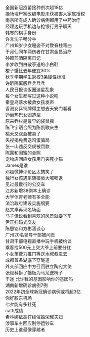 全国新冠疫苗接种剂次超18亿  
操场埋尸案改编电影未获被害人家属授权  
南京所有成人确诊病例都用了中药治疗  
经理边玩手机边与抢银行男子聊天  
韩寒的棋手身份  
许言沈子畅分手  
广州18岁少女睡姿不对致脊柱弯曲  
于月仙同车两伤者在甘肃金昌治疗  
孙颖莎晒隔离日记  
李梦收到白敬亭送的小白鞋  
梭子蟹比去年便宜30%  
秋季学期学生返校3条硬性标准  
许昕隔离版乒乒乓乓  
人民日报谈饭圈追星乱象  
每个女生都写过这种小说吧  
秦皇岛落水被救女孩发声  
香港女乒铜牌得主想去天安门看看  
迪丽热巴女团造型  
原来乔杉是最早的袋鼠摇  
陈飞宇晒合照为陈凯歌庆生  
桃夭又双叒被卖了  
央视揭免费送鸡蛋骗局  
张一山违反交规被罚款  
陈露和闺蜜的合照  
宠物店回应女孩用门夹死小猫  
James是谁  
邓超微博评论区太搞笑了  
独行女孩遇尾随猥亵大喊喝退  
见过最敷衍的公交车  
江苏新增38例本土确诊  
大学体育老师有多全能  
法治政府建设实施纲要  
赵文卓再现名场面  
马子佳说看到喜欢的风景就要下车  
尹正扫码式交友  
陈思铭和方彬涵谈心  
广州20名领导干部被问责  
甘肃干部电视直播中玩手机被约谈  
乘客捡500元上交大爷上前要分红  
小女孩费力推门等送水叔叔进去  
成都首条湖底下穿隧道  
外交部回应中方召回驻立陶宛大使  
张继科拆了挡板为马龙送椅子  
于途 允许我的基因影响你的基因吗  
湖南新增确诊病例7例  
2022年初全球新冠确诊病例或将超3亿  
你好胶东机场  
七夕能有多社死  
catti成绩  
希林娜依高在线催婚荣耀夫妇  
涉事车主回应别停运钞车  
历史上谁最像穿越者  
